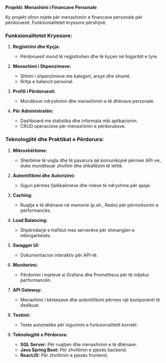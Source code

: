 **Projekti: Menaxhimi i Financave Personale**

Ky projekt ofron mjete për menaxhimin e financave personale për përdoruesit. Funksionalitetet kryesore përshijnë:

### Funksionalitetet Kryesore:
1. **Regjistrimi dhe Kyçja:**
   - Përdoruesit mund të regjistrohen dhe të kyçen në llogaritët e tyre.

2. **Menaxhimi i Shpenzimeve:**
   - Shtimi i shpenzimeve me kategori, arsye dhe shumë.
   - Rritja e balancit personal.

3. **Profili i Përdoruesit:**
   - Mundëson ndryshimin dhe menaxhimin e të dhënave personale.

4. **Për Administratën:**
   - Dashboard me statistika dhe informata mbi aplikacionin.
   - CRUD operacione për menaxhimin e përdoruesve.

### Teknologjitë dhe Praktikat e Përdorura:
1. **Mikroshërbime:**
   - Shërbime të vogla dhe të pavarura që komunikojnë përmes API-ve, duke mundësuar zhvillim dhe shkallëzim të lehtë.

2. **Autentifikimi dhe Autorizimi:**
   - Siguri përmes fjalëkalimeve dhe roleve të ndryshme për qasje.

3. **Caching:**
   - Ruajtje e të dhënave në memorie (p.sh., Redis) për përmirësimin e performancës.

4. **Load Balancing:**
   - Shpërndarje e trafikut mes serverëve për shmangien e mbingarkesës.

5. **Swagger UI:**
   - Dokumentacion interaktiv për API-të.

6. **Monitorimi:**
   - Përdorimi i mjeteve si Grafana dhe Prometheus për të ndjekur performancën.

7. **API Gateway:**
   - Menaxhimi i kërkesave dhe autentifikimi përmes një komponenti të dedikuar.

8. **Testimi:**
   - Teste automatike për sigurimin e funksionalitetit korrekt.

9. **Teknologjitë e Përdorura:**
   - **SQL Server:** Për ruajtjen dhe menaxhimin e të dhënave.
   - **Java Spring Boot:** Për zhvillimin e pjesës backend.
   - **ReactJS:** Për zhvillimin e pjesës frontend.


